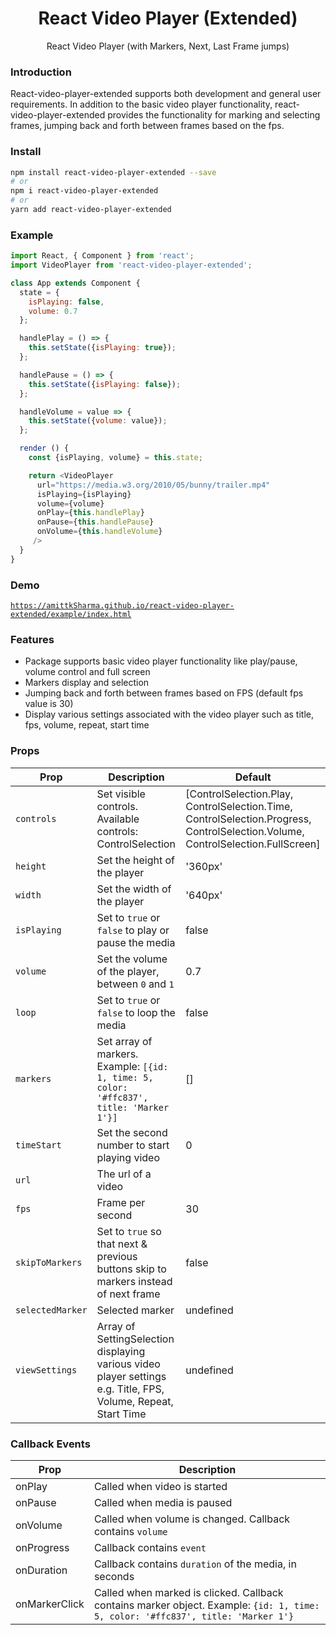 <h1 align='center'>
  React Video Player (Extended)
</h1>

<p align='center'>
  React Video Player (with Markers, Next, Last Frame jumps)
</p>

### Introduction

React-video-player-extended supports both development and general user requirements. In addition to the basic video player functionality, react-video-player-extended provides the functionality for marking and selecting frames, jumping back and forth between frames based on the fps.

### Install

```bash
npm install react-video-player-extended --save
# or
npm i react-video-player-extended
# or
yarn add react-video-player-extended
```

### Example

```js
import React, { Component } from 'react';
import VideoPlayer from 'react-video-player-extended';

class App extends Component {
  state = {
    isPlaying: false,
    volume: 0.7
  };

  handlePlay = () => {
    this.setState({isPlaying: true});
  };

  handlePause = () => {
    this.setState({isPlaying: false});
  };

  handleVolume = value => {
    this.setState({volume: value});
  };

  render () {
    const {isPlaying, volume} = this.state;

    return <VideoPlayer
      url="https://media.w3.org/2010/05/bunny/trailer.mp4"
      isPlaying={isPlaying}
      volume={volume}
      onPlay={this.handlePlay}
      onPause={this.handlePause}
      onVolume={this.handleVolume}
     />
  }
}
```

### Demo

[`https://amittkSharma.github.io/react-video-player-extended/example/index.html`](https://amittkSharma.github.io/react-video-player-extended/example/index.html)

### Features

- Package supports basic video player functionality like play/pause, volume control and full screen
- Markers display and selection
- Jumping back and forth between frames based on FPS (default fps value is 30)
- Display various settings associated with the video player such as title, fps, volume, repeat, start time

### Props

Prop | Description | Default
---- | ----------- | -------
`controls` | Set visible controls. Available controls: ControlSelection | [ControlSelection.Play, ControlSelection.Time, ControlSelection.Progress, ControlSelection.Volume, ControlSelection.FullScreen]
`height` | Set the height of the player | '360px'
`width` | Set the width of the player | '640px'
`isPlaying` | Set to `true` or `false` to play or pause the media | false
`volume` | Set the volume of the player, between `0` and `1` | 0.7
`loop` | Set to `true` or `false` to loop the media | false
`markers` | Set array of markers. Example: `[{id: 1, time: 5, color: '#ffc837', title: 'Marker 1'}]` | []
`timeStart` | Set the second number to start playing video | 0
`url` | The url of a video |
`fps` | Frame per second | 30
`skipToMarkers` | Set to `true` so that next & previous buttons skip to markers instead of next frame | false
`selectedMarker` | Selected marker | undefined
`viewSettings` | Array of SettingSelection displaying various video player settings e.g. Title, FPS, Volume, Repeat, Start Time | undefined

### Callback Events

Prop | Description
---- | -----------
onPlay | Called when video is started
onPause | Called when media is paused
onVolume | Called when volume is changed. Callback contains `volume`
onProgress | Callback contains `event`
onDuration | Callback contains `duration` of the media, in seconds
onMarkerClick | Called when marked is clicked. Callback contains marker object. Example: `{id: 1, time: 5, color: '#ffc837', title: 'Marker 1'}`
